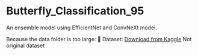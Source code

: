 # Butterfly_Classification_95
An ensemble model using EfficientNet and ConvNeXt model.

Because the data folder is too large:
📁 Dataset: [Download from Kaggle]([https://...](https://www.kaggle.com/datasets/tientoduc/buom-img))
Not original dataset

